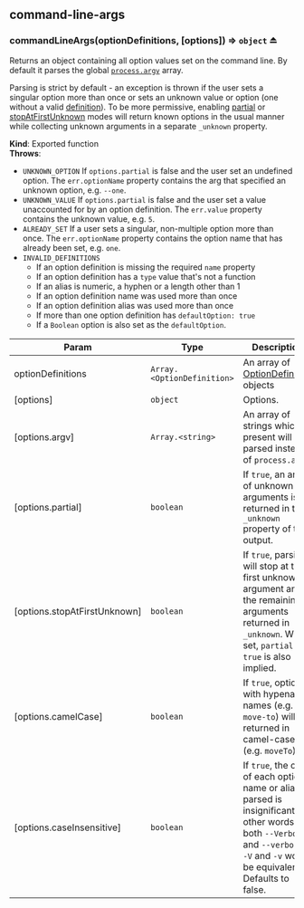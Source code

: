 <a name="module_command-line-args"></a>

## command-line-args
<a name="exp_module_command-line-args--commandLineArgs"></a>

### commandLineArgs(optionDefinitions, [options]) ⇒ <code>object</code> ⏏
Returns an object containing all option values set on the command line. By default it parses the global  [`process.argv`](https://nodejs.org/api/process.html#process_process_argv) array.

Parsing is strict by default - an exception is thrown if the user sets a singular option more than once or sets an unknown value or option (one without a valid [definition](https://github.com/75lb/command-line-args/blob/master/doc/option-definition.md)). To be more permissive, enabling [partial](https://github.com/75lb/command-line-args/wiki/Partial-mode-example) or [stopAtFirstUnknown](https://github.com/75lb/command-line-args/wiki/stopAtFirstUnknown) modes will return known options in the usual manner while collecting unknown arguments in a separate `_unknown` property.

**Kind**: Exported function  
**Throws**:

- `UNKNOWN_OPTION` If `options.partial` is false and the user set an undefined option. The `err.optionName` property contains the arg that specified an unknown option, e.g. `--one`.
- `UNKNOWN_VALUE` If `options.partial` is false and the user set a value unaccounted for by an option definition. The `err.value` property contains the unknown value, e.g. `5`.
- `ALREADY_SET` If a user sets a singular, non-multiple option more than once. The `err.optionName` property contains the option name that has already been set, e.g. `one`.
- `INVALID_DEFINITIONS`
  - If an option definition is missing the required `name` property
  - If an option definition has a `type` value that's not a function
  - If an alias is numeric, a hyphen or a length other than 1
  - If an option definition name was used more than once
  - If an option definition alias was used more than once
  - If more than one option definition has `defaultOption: true`
  - If a `Boolean` option is also set as the `defaultOption`.


| Param | Type | Description |
| --- | --- | --- |
| optionDefinitions | <code>Array.&lt;OptionDefinition&gt;</code> | An array of [OptionDefinition](https://github.com/75lb/command-line-args/blob/master/doc/option-definition.md) objects |
| [options] | <code>object</code> | Options. |
| [options.argv] | <code>Array.&lt;string&gt;</code> | An array of strings which, if present will be parsed instead  of `process.argv`. |
| [options.partial] | <code>boolean</code> | If `true`, an array of unknown arguments is returned in the `_unknown` property of the output. |
| [options.stopAtFirstUnknown] | <code>boolean</code> | If `true`, parsing will stop at the first unknown argument and the remaining arguments returned in `_unknown`. When set, `partial: true` is also implied. |
| [options.camelCase] | <code>boolean</code> | If `true`, options with hypenated names (e.g. `move-to`) will be returned in camel-case (e.g. `moveTo`). |
| [options.caseInsensitive] | <code>boolean</code> | If `true`, the case of each option name or alias parsed is insignificant. In other words, both `--Verbose` and `--verbose`, `-V` and `-v` would be equivalent. Defaults to false. |

